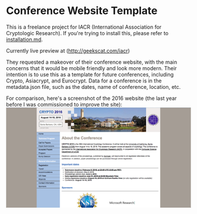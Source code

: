 # Conference Website Template
This is a freelance project for IACR (International Association for Cryptologic Research). If you're trying to install this, please refer to [installation.md](/installation.md).

Currently live preview at (http://geekscat.com/iacr)

They requested a makeover of their conference website, with the main
concerns that it would be mobile friendly and look more modern. Their
intention is to use this as a template for future conferences,
including Crypto, Asiacrypt, and Eurocrypt. Data for a conference is in
the metadata.json file, such as the dates, name of conference, location, etc.

For comparison, here's a screenshot of the 2016 website (the last year before I was commissioned to improve the site):
![the old conference website, with many notable hallmarks of early 2000s/late 1990s web design](./images/oldCryptoSite.png)
